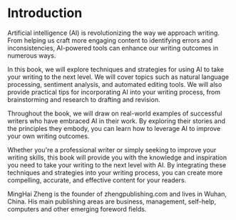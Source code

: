 # Introduction

Artificial intelligence (AI) is revolutionizing the way we approach writing. From helping us craft more engaging content to identifying errors and inconsistencies, AI-powered tools can enhance our writing outcomes in numerous ways.

In this book, we will explore techniques and strategies for using AI to take your writing to the next level. We will cover topics such as natural language processing, sentiment analysis, and automated editing tools. We will also provide practical tips for incorporating AI into your writing process, from brainstorming and research to drafting and revision.

Throughout the book, we will draw on real-world examples of successful writers who have embraced AI in their work. By exploring their stories and the principles they embody, you can learn how to leverage AI to improve your own writing outcomes.

Whether you're a professional writer or simply seeking to improve your writing skills, this book will provide you with the knowledge and inspiration you need to take your writing to the next level with AI. By integrating these techniques and strategies into your writing process, you can create more compelling, accurate, and effective content for your readers.

MingHai Zheng is the founder of zhengpublishing.com and lives in Wuhan, China. His main publishing areas are business, management, self-help, computers and other emerging foreword fields.
